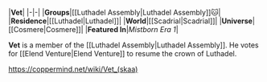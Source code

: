 |**Vet**|
|-|-|
|**Groups**|[[Luthadel Assembly\|Luthadel Assembly]]🐱︎|
|**Residence**|[[Luthadel\|Luthadel]]|
|**World**|[[Scadrial\|Scadrial]]|
|**Universe**|[[Cosmere\|Cosmere]]|
|**Featured In**|*Mistborn Era 1*|

**Vet** is a member of the [[Luthadel Assembly\|Luthadel Assembly]].
He votes for [[Elend Venture\|Elend Venture]] to resume the crown of Luthadel.



https://coppermind.net/wiki/Vet_(skaa)